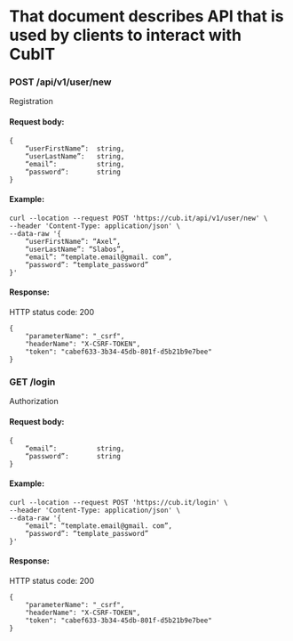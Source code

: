 # That document describes API that is used by clients to interact with CubIT

### POST /api/v1/user/new
Registration

#### Request body:
```
{
	“userFirstName”:  string,
	“userLastName”:   string,
	“email”:          string,
	“password”:       string
}
```

#### Example:

```
curl --location --request POST 'https://cub.it/api/v1/user/new' \
--header 'Content-Type: application/json' \
--data-raw '{
	“userFirstName”: “Axel”,
 	“userLastName”: “Slabos”,
	“email”: “template.email@gmail. com”,
 	“password”: “template_password”
}'
```

#### Response:
HTTP status code: 200

```
{
	"parameterName": "_csrf",
	"headerName": "X-CSRF-TOKEN",
	"token": "cabef633-3b34-45db-801f-d5b21b9e7bee"
}
```

### GET /login
Authorization

#### Request body:
```
{
	“email”:          string,
	“password”:       string
}
```

#### Example:

```
curl --location --request POST 'https://cub.it/login' \
--header 'Content-Type: application/json' \
--data-raw '{
	“email”: “template.email@gmail. com”,
	“password”: “template_password”
}'
```

#### Response:
HTTP status code: 200

```
{
	"parameterName": "_csrf",
	"headerName": "X-CSRF-TOKEN",
	"token": "cabef633-3b34-45db-801f-d5b21b9e7bee"
}
```
